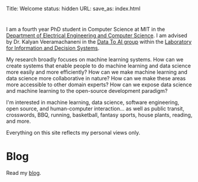 Title: Welcome
status: hidden
URL:
save_as: index.html

#

I am a fourth year PhD student in Computer Science at MIT in the [Department of Electrical
Engineering and Computer Science](https://www.eecs.mit.edu). I am advised by Dr. Kalyan
Veeramachaneni in the [Data To AI group](https://dai.lids.mit.edu) within the [Laboratory
for Information and Decision Systems](https://lids.mit.edu).

My research broadly focuses on machine learning systems. How can we create systems
that enable people to do machine learning and data science more easily and more efficiently?
How can we make machine learning and data science more collaborative in nature? How can we
make these areas more accessible to other domain experts? How can we expose data science and
machine learning to the open-source development paradigm?

I'm interested in machine learning, data science, software engineering, open source, and
human-computer interaction... as well as public transit, crosswords, BBQ, running,
basketball, fantasy sports, house plants, reading, and more. 

Everything on this site reflects my personal views only.

# Blog

Read my [blog](/blog.html).
